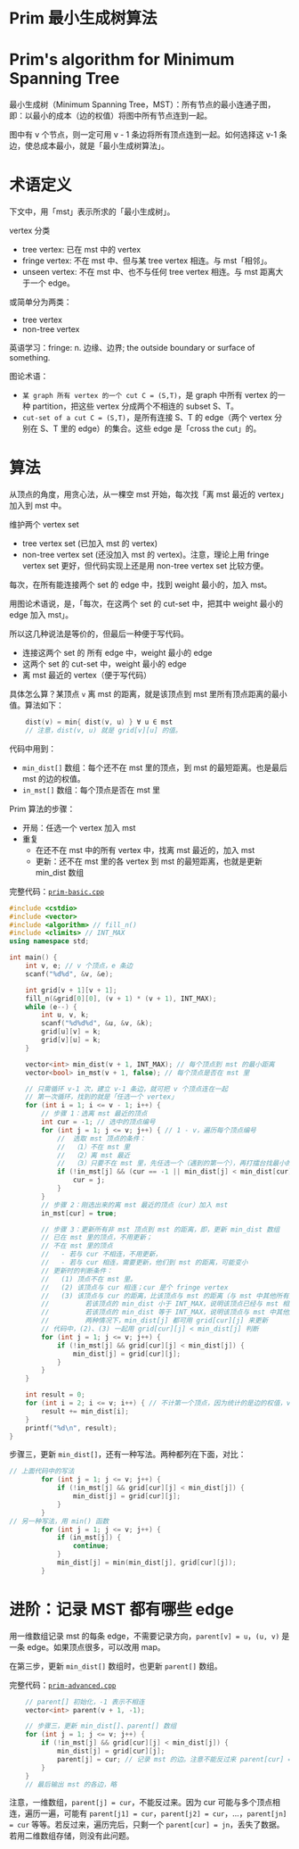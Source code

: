# Prim 最小生成树算法
# Prim's algorithm for Minimum Spanning Tree

最小生成树（Minimum Spanning Tree，MST）：所有节点的最小连通子图，即：以最小的成本（边的权值）将图中所有节点连到一起。

图中有 v 个节点，则一定可用 v - 1 条边将所有顶点连到一起。如何选择这 v-1 条边，使总成本最小，就是「最小生成树算法」。

# 术语定义

下文中，用「mst」表示所求的「最小生成树」。

vertex 分类
- tree vertex: 已在 mst 中的 vertex
- fringe vertex: 不在 mst 中、但与某 tree vertex 相连。与 mst「相邻」。
- unseen vertex: 不在 mst 中、也不与任何 tree vertex 相连。与 mst 距离大于一个 edge。

或简单分为两类：
- tree vertex
- non-tree vertex

英语学习：fringe: n. 边缘、边界; the outside boundary or surface of something.

图论术语：
- `某 graph 所有 vertex 的一个 cut C = (S,T)`，是 graph 中所有 vertex 的一种 partition，把这些 vertex 分成两个不相连的 subset S、T。
- `cut-set of a cut C = (S,T)`，是所有连接 S、T 的 edge（两个 vertex 分别在 S、T 里的 edge）的集合。这些 edge 是「cross the cut」的。

# 算法

从顶点的角度，用贪心法，从一棵空 mst 开始，每次找「离 mst 最近的 vertex」加入到 mst 中。

维护两个 vertex set
- tree vertex set (已加入 mst 的 vertex)
- non-tree vertex set (还没加入 mst 的 vertex)。注意，理论上用 fringe vertex set 更好，但代码实现上还是用 non-tree vertex set 比较方便。

每次，在所有能连接两个 set 的 edge 中，找到 weight 最小的，加入 mst。

用图论术语说，是，「每次，在这两个 set 的 cut-set 中，把其中 weight 最小的 edge 加入 mst」。

所以这几种说法是等价的，但最后一种便于写代码。
- 连接这两个 set 的 所有 edge 中，weight 最小的 edge
- 这两个 set 的 cut-set 中，weight 最小的 edge
- 离 mst 最近的 vertex（便于写代码）

具体怎么算？某顶点 `v` 离 mst 的距离，就是该顶点到 mst 里所有顶点距离的最小值。算法如下：
```cpp
    dist(v) = min{ dist(v, u) } ∀ u ∈ mst
    // 注意，dist(v, u) 就是 grid[v][u] 的值。
```

代码中用到：
- `min_dist[]` 数组：每个还不在 mst 里的顶点，到 mst 的最短距离。也是最后 mst 的边的权值。
- `in_mst[]` 数组：每个顶点是否在 mst 里

Prim 算法的步骤：
- 开局：任选一个 vertex 加入 mst
- 重复
  - 在还不在 mst 中的所有 vertex 中，找离 mst 最近的，加入 mst
  - 更新：还不在 mst 里的各 vertex 到 mst 的最短距离，也就是更新 min_dist 数组

完整代码：[`prim-basic.cpp`](code/prim-basic.cpp)

```cpp
#include <cstdio>
#include <vector>
#include <algorithm> // fill_n()
#include <climits> // INT_MAX
using namespace std;

int main() {
    int v, e; // v 个顶点，e 条边
    scanf("%d%d", &v, &e);

    int grid[v + 1][v + 1];
    fill_n(&grid[0][0], (v + 1) * (v + 1), INT_MAX);
    while (e--) {
        int u, v, k;
        scanf("%d%d%d", &u, &v, &k);
        grid[u][v] = k;
        grid[v][u] = k;
    }

    vector<int> min_dist(v + 1, INT_MAX); // 每个顶点到 mst 的最小距离
    vector<bool> in_mst(v + 1, false); // 每个顶点是否在 mst 里

    // 只需循环 v-1 次，建立 v-1 条边，就可把 v 个顶点连在一起
    // 第一次循环，找到的就是「任选一个 vertex」
    for (int i = 1; i <= v - 1; i++) {
        // 步骤 1：选离 mst 最近的顶点
        int cur = -1; // 选中的顶点编号
        for (int j = 1; j <= v; j++) { // 1 - v，遍历每个顶点编号
            //  选取 mst 顶点的条件：
            //  （1）不在 mst 里
            //  （2）离 mst 最近
            //  （3）只要不在 mst 里，先任选一个（遇到的第一个），再打擂台找最小的
            if (!in_mst[j] && (cur == -1 || min_dist[j] < min_dist[cur])) {
                cur = j;
            }
        }
        // 步骤 2：刚选出来的离 mst 最近的顶点（cur）加入 mst
        in_mst[cur] = true;

        // 步骤 3：更新所有非 mst 顶点到 mst 的距离，即，更新 min_dist 数组
        // 已在 mst 里的顶点，不用更新；
        // 不在 mst 里的顶点
        //   - 若与 cur 不相连，不用更新，
        //   - 若与 cur 相连，需要更新，他们到 mst 的距离，可能变小
        // 更新时的判断条件：
        //   (1) 顶点不在 mst 里。
        //   (2) 该顶点与 cur 相连；cur 是个 fringe vertex
        //   (3) 该顶点与 cur 的距离，比该顶点与 mst 的距离（与 mst 中其他所有顶点的距离），更小
        //         若该顶点的 min_dist 小于 INT_MAX，说明该顶点已经与 mst 相连，但与 cur 的距离更小
        //         若该顶点的 min_dist 等于 INT_MAX，说明该顶点与 mst 中其他所有顶点都未相连
        //         两种情况下，min_dist[j] 都可用 grid[cur][j] 来更新
        // 代码中，(2)、(3) 一起用 grid[cur][j] < min_dist[j] 判断
        for (int j = 1; j <= v; j++) {
            if (!in_mst[j] && grid[cur][j] < min_dist[j]) {
                min_dist[j] = grid[cur][j];
            }
        }
    }

    int result = 0;
    for (int i = 2; i <= v; i++) { // 不计第一个顶点，因为统计的是边的权值，v个顶点有 v-1条边
        result += min_dist[i];
    }
    printf("%d\n", result);
}
```

步骤三，更新 `min_dist[]`，还有一种写法。两种都列在下面，对比：

```cpp
// 上面代码中的写法
        for (int j = 1; j <= v; j++) {
            if (!in_mst[j] && grid[cur][j] < min_dist[j]) {
                min_dist[j] = grid[cur][j];
            }
        }
// 另一种写法，用 min() 函数
        for (int j = 1; j <= v; j++) {
            if (in_mst[j]) {
                continue;
            }
            min_dist[j] = min(min_dist[j], grid[cur][j]);
        }
```

# 进阶：记录 MST 都有哪些 edge

用一维数组记录 mst 的每条 edge，不需要记录方向，`parent[v] = u`，`(u, v)` 是一条 edge。如果顶点很多，可以改用 map。

在第三步，更新 `min_dist[]` 数组时，也更新 `parent[]` 数组。

完整代码：[`prim-advanced.cpp`](code/prim-advanced.cpp)

```cpp
    // parent[] 初始化，-1 表示不相连
    vector<int> parent(v + 1, -1);

    // 步骤三，更新 min_dist[]、parent[] 数组
    for (int j = 1; j <= v; j++) {
        if (!in_mst[j] && grid[cur][j] < min_dist[j]) {
            min_dist[j] = grid[cur][j];
            parent[j] = cur; // 记录 mst 的边。注意不能反过来 parent[cur] = j
        }
    }
    // 最后输出 mst 的各边，略
```

注意，一维数组，`parent[j] = cur`，不能反过来。因为 cur 可能与多个顶点相连，遍历一遍，可能有 `parent[j1] = cur`，`parent[j2] = cur`，...，`parent[jn] = cur` 等等。若反过来，遍历完后，只剩一个 `parent[cur] = jn`，丢失了数据。若用二维数组存储，则没有此问题。
